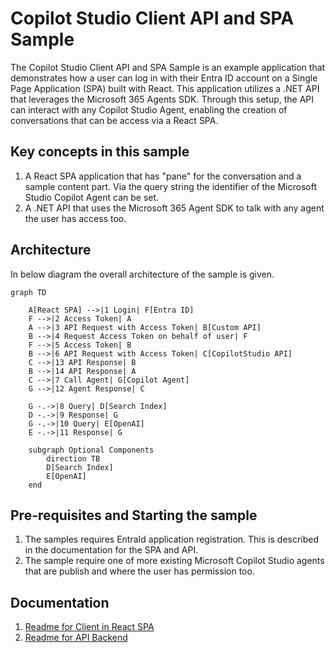 # Copilot Studio Client API and SPA Sample

The Copilot Studio Client API and SPA Sample is an example application that demonstrates how a user can log in with their Entra ID account on a Single Page Application (SPA) built with React. This application utilizes a .NET API that leverages the Microsoft 365 Agents SDK. Through this setup, the API can interact with any Copilot Studio Agent, enabling the creation of conversations that can be access via a React SPA.

## Key concepts in this sample

1. A React SPA application that has "pane" for the conversation and a sample content part. Via the query string the identifier of the Microsoft Studio Copilot Agent can be set.
2. A .NET API that uses the Microsoft 365 Agent SDK to talk with any agent the user has access too.

## Architecture

In below diagram the overall architecture of the sample is given.

```mermaid
graph TD

    A[React SPA] -->|1 Login| F[Entra ID]
    F -->|2 Access Token| A
    A -->|3 API Request with Access Token| B[Custom API]
    B -->|4 Request Access Token on behalf of user| F
    F -->|5 Access Token| B
    B -->|6 API Request with Access Token| C[CopilotStudio API]
    C -->|13 API Response| B
    B -->|14 API Response| A
    C -->|7 Call Agent| G[Copilot Agent]
    G -->|12 Agent Response| C

    G -.->|8 Query| D[Search Index]
    D -.->|9 Response| G
    G -.->|10 Query| E[OpenAI]
    E -.->|11 Response| G

    subgraph Optional Components
        direction TB
        D[Search Index]
        E[OpenAI]
    end
```

## Pre-requisites and Starting the sample

1. The samples requires EntraId application registration. This is described in the documentation for the SPA and API.
1. The sample require one of more existing Microsoft Copilot Studio agents that are publish and where the user has permission too.

## Documentation

1. [Readme for Client in React SPA](./CopilotStudioClientSampleAPIClient/README.md)
1. [Readme for API Backend](./CopilotStudioClientSampleAPI/README.md)

